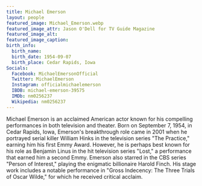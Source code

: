 ```yaml
---
title: Michael Emerson
layout: people
featured_image: Michael_Emerson.webp
featured_image_attr: Jason O'Dell for TV Guide Magazine
featured_image_alt: 
featured_image_caption: 
birth_info:
  birth_name: 
  birth_date: 1954-09-07
  birth_place: Cedar Rapids, Iowa
Socials:
  Facebook: MichaelEmersonOfficial
  Twitter: MichaelEmerson
  Instagram: officialmichaelemerson
  IBDB: michael-emerson-39575
  IMDb: nm0256237
  Wikipedia: nm0256237
---
```

Michael Emerson is an acclaimed American actor known for his compelling performances in both television and theater. Born on September 7, 1954, in Cedar Rapids, Iowa, Emerson's breakthrough role came in 2001 when he portrayed serial killer William Hinks in the television series "The Practice," earning him his first Emmy Award. However, he is perhaps best known for his role as Benjamin Linus in the hit television series "Lost," a performance that earned him a second Emmy. Emerson also starred in the CBS series "Person of Interest," playing the enigmatic billionaire Harold Finch. His stage work includes a notable performance in "Gross Indecency: The Three Trials of Oscar Wilde," for which he received critical acclaim. 